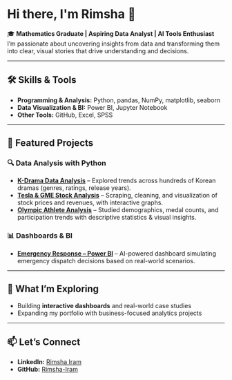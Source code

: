 # Hi there, I'm Rimsha 👋  

🎓 **Mathematics Graduate | Aspiring Data Analyst | AI Tools Enthusiast**  
I’m passionate about uncovering insights from data and transforming them into clear, visual stories that drive understanding and decisions.  

---

## 🛠️ Skills & Tools  
- **Programming & Analysis:** Python, pandas, NumPy, matplotlib, seaborn  
- **Data Visualization & BI:** Power BI, Jupyter Notebook  
- **Other Tools:** GitHub, Excel, SPSS  

---

## 📂 Featured Projects  

### 🔍 Data Analysis with Python  
- [**K-Drama Data Analysis**](https://github.com/Rimsha-Iram/KDrama-DataAnalysis) – Explored trends across hundreds of Korean dramas (genres, ratings, release years).  
- [**Tesla & GME Stock Analysis**](https://github.com/Rimsha-Iram/Tesla-GME-Stock-Analysis) – Scraping, cleaning, and visualization of stock prices and revenues, with interactive graphs.  
- [**Olympic Athlete Analysis**](https://github.com/Rimsha-Iram/Olympic-Athlete-Data-Analysis-1896-2016-) – Studied demographics, medal counts, and participation trends with descriptive statistics & visual insights.  

### 📊 Dashboards & BI  
- [**Emergency Response – Power BI**](https://github.com/Rimsha-Iram/Emergency-Response-PowerBI) – AI-powered dashboard simulating emergency dispatch decisions based on real-world scenarios.  

---

## 🌱 What I’m Exploring  
- Building **interactive dashboards** and real-world case studies  
- Expanding my portfolio with business-focused analytics projects  

---

## 📫 Let’s Connect  
- **LinkedIn:** [Rimsha Iram](https://www.linkedin.com/in/rimsha-iram-841905367)  
- **GitHub:** [Rimsha-Iram](https://github.com/Rimsha-Iram)  
